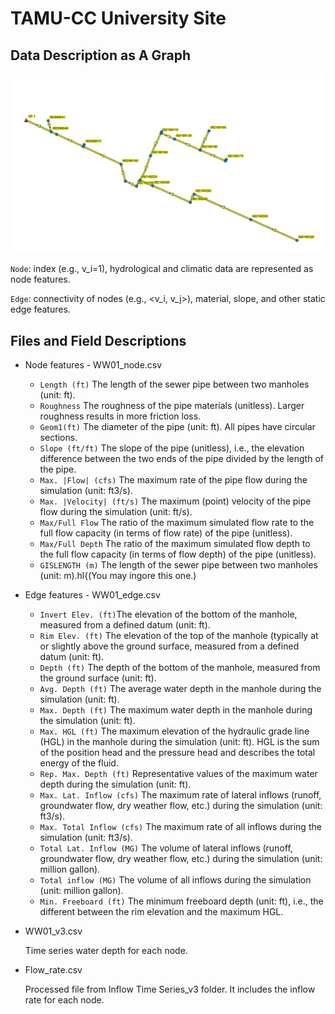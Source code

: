 # TAMU-CC University Site

## Data Description as A Graph

<img width="500" alt="university site" src="https://github.com/VV123/AI4Hydro/blob/main/imgs/WW01.png">

`Node`: index (e.g., v_i=1), hydrological and climatic data are represented as node features. 

`Edge`: connectivity of nodes (e.g., <v_i, v_j>), material, slope, and other static edge features. 


## Files and Field Descriptions

- Node features - WW01_node.csv
  - `Length (ft)` The length of the sewer pipe between two manholes (unit: ft).
  - `Roughness` The roughness of the pipe materials (unitless). Larger roughness results in more friction loss. 
  - `Geom1(ft)` The diameter of the pipe (unit: ft). All pipes have circular sections.
  - `Slope (ft/ft)` The slope of the pipe (unitless), i.e., the elevation difference between the two ends of the pipe divided by the length of the pipe. 
  - `Max. |Flow| (cfs)` The maximum rate of the pipe flow during the simulation (unit: ft3/s).  
  - `Max. |Velocity| (ft/s)` The maximum (point) velocity of the pipe flow during the simulation (unit: ft/s). 
  - `Max/Full Flow` The ratio of the maximum simulated flow rate to the full flow capacity (in terms of flow rate) of the pipe (unitless). 
  - `Max/Full Depth` The ratio of the maximum simulated flow depth to the full flow capacity (in terms of flow depth) of the pipe (unitless).
  - `GISLENGTH (m)` The length of the sewer pipe between two manholes (unit: m).hl{(You may ingore this one.)

- Edge features - WW01_edge.csv
  - `Invert Elev. (ft)`The elevation of the bottom of the manhole, measured from a defined datum (unit: ft).
  - `Rim Elev. (ft)`  The elevation of the top of the manhole (typically at or slightly above the ground surface, measured from a defined datum (unit: ft).   
  - `Depth (ft)` The depth of the bottom of the manhole, measured from the ground surface (unit: ft). 
  - `Avg. Depth (ft)`  The average water depth in the manhole during the simulation (unit: ft). 
  - `Max. Depth (ft)`  The maximum water depth in the manhole during the simulation (unit: ft).
  - `Max. HGL (ft)` The maximum elevation of the hydraulic grade line (HGL) in the manhole during the simulation (unit: ft). HGL is the sum of the position head and the pressure head and describes the total energy of the fluid.
  - `Rep. Max. Depth (ft)` Representative values of the maximum water depth during the simulation (unit: ft).
  - `Max. Lat. Inflow (cfs)` The maximum rate of lateral inflows (runoff, groundwater flow, dry weather flow, etc.) during the simulation (unit: ft3/s). 
  - `Max. Total Inflow (cfs)` The maximum rate of all inflows during the simulation (unit: ft3/s). 
  - `Total Lat. Inflow (MG)` The volume of lateral inflows (runoff, groundwater flow, dry weather flow, etc.) during the simulation (unit: million gallon). 
  - `Total inflow (MG)` The volume of all inflows during the simulation (unit: million gallon).
  - `Min. Freeboard (ft)` The minimum freeboard depth (unit: ft), i.e., the different between the rim elevation and the maximum HGL.

- WW01_v3.csv
  
    Time series water depth for each node.

- Flow_rate.csv

    Processed file from Inflow Time Series_v3 folder. It includes the inflow rate for each node. 


